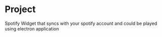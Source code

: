 # Project
Spotify Widget that syncs with your spotify account and could be played using electron application
